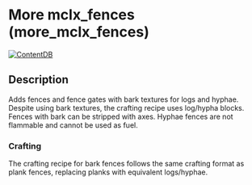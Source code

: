 # More mclx_fences (more_mclx_fences)
[![ContentDB](https://content.minetest.net/packages/dougsouza26/more_mclx_fences/shields/downloads/)](https://content.minetest.net/packages/dougsouza26/more_mclx_fences/)
## Description
Adds fences and fence gates with bark textures for logs and hyphae. Despite using bark textures, the crafting recipe uses log/hypha blocks. Fences with bark can be stripped with axes. Hyphae fences are not flammable and cannot be used as fuel.
### Crafting
The crafting recipe for bark fences follows the same crafting format as plank fences, replacing planks with equivalent logs/hyphae.
